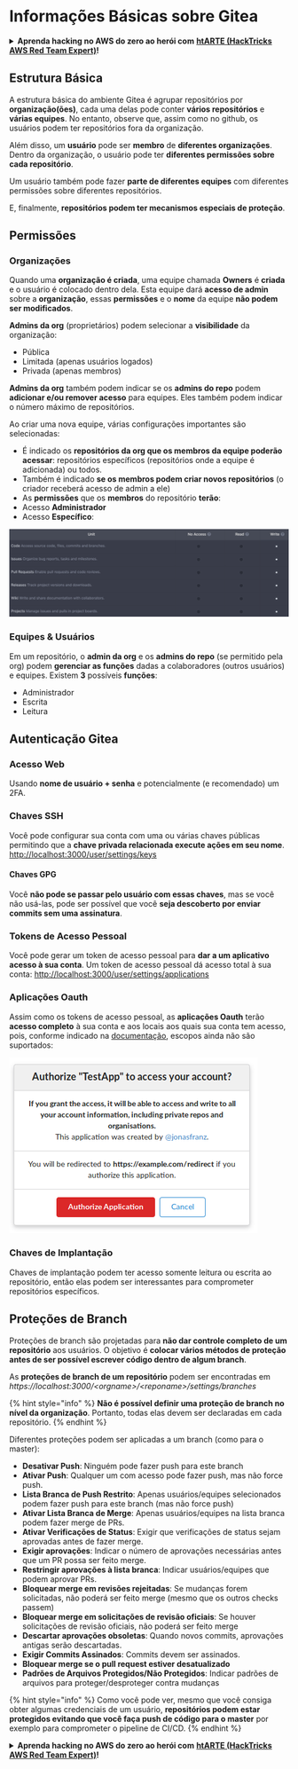 # Informações Básicas sobre Gitea

<details>

<summary><strong>Aprenda hacking no AWS do zero ao herói com</strong> <a href="https://training.hacktricks.xyz/courses/arte"><strong>htARTE (HackTricks AWS Red Team Expert)</strong></a><strong>!</strong></summary>

Outras formas de apoiar o HackTricks:

* Se você quer ver sua **empresa anunciada no HackTricks** ou **baixar o HackTricks em PDF**, confira os [**PLANOS DE ASSINATURA**](https://github.com/sponsors/carlospolop)!
* Adquira o [**material oficial PEASS & HackTricks**](https://peass.creator-spring.com)
* Descubra [**A Família PEASS**](https://opensea.io/collection/the-peass-family), nossa coleção de [**NFTs**](https://opensea.io/collection/the-peass-family) exclusivos
* **Junte-se ao grupo** 💬 [**Discord**](https://discord.gg/hRep4RUj7f) ou ao [**grupo do telegram**](https://t.me/peass) ou **siga-me** no **Twitter** 🐦 [**@carlospolopm**](https://twitter.com/carlospolopm)**.**
* **Compartilhe suas técnicas de hacking enviando PRs para os repositórios github** [**HackTricks**](https://github.com/carlospolop/hacktricks) e [**HackTricks Cloud**](https://github.com/carlospolop/hacktricks-cloud).

</details>

## Estrutura Básica

A estrutura básica do ambiente Gitea é agrupar repositórios por **organização(ões)**, cada uma delas pode conter **vários repositórios** e **várias equipes**. No entanto, observe que, assim como no github, os usuários podem ter repositórios fora da organização.

Além disso, um **usuário** pode ser **membro** de **diferentes organizações**. Dentro da organização, o usuário pode ter **diferentes permissões sobre cada repositório**.

Um usuário também pode fazer **parte de diferentes equipes** com diferentes permissões sobre diferentes repositórios.

E, finalmente, **repositórios podem ter mecanismos especiais de proteção**.

## Permissões

### Organizações

Quando uma **organização é criada**, uma equipe chamada **Owners** é **criada** e o usuário é colocado dentro dela. Esta equipe dará **acesso de admin** sobre a **organização**, essas **permissões** e o **nome** da equipe **não podem ser modificados**.

**Admins da org** (proprietários) podem selecionar a **visibilidade** da organização:

* Pública
* Limitada (apenas usuários logados)
* Privada (apenas membros)

**Admins da org** também podem indicar se os **admins do repo** podem **adicionar e/ou remover acesso** para equipes. Eles também podem indicar o número máximo de repositórios.

Ao criar uma nova equipe, várias configurações importantes são selecionadas:

* É indicado os **repositórios da org que os membros da equipe poderão acessar**: repositórios específicos (repositórios onde a equipe é adicionada) ou todos.
* Também é indicado **se os membros podem criar novos repositórios** (o criador receberá acesso de admin a ele)
* As **permissões** que os **membros** do repositório **terão**:
* Acesso **Administrador**
* Acesso **Específico**:

![](<../../.gitbook/assets/image (3) (1) (1) (1) (1) (1) (1) (1) (1).png>)

### Equipes & Usuários

Em um repositório, o **admin da org** e os **admins do repo** (se permitido pela org) podem **gerenciar as funções** dadas a colaboradores (outros usuários) e equipes. Existem **3** possíveis **funções**:

* Administrador
* Escrita
* Leitura

## Autenticação Gitea

### Acesso Web

Usando **nome de usuário + senha** e potencialmente (e recomendado) um 2FA.

### **Chaves SSH**

Você pode configurar sua conta com uma ou várias chaves públicas permitindo que a **chave privada relacionada execute ações em seu nome**. [http://localhost:3000/user/settings/keys](http://localhost:3000/user/settings/keys)

#### **Chaves GPG**

Você **não pode se passar pelo usuário com essas chaves**, mas se você não usá-las, pode ser possível que você **seja descoberto por enviar commits sem uma assinatura**.

### **Tokens de Acesso Pessoal**

Você pode gerar um token de acesso pessoal para **dar a um aplicativo acesso à sua conta**. Um token de acesso pessoal dá acesso total à sua conta: [http://localhost:3000/user/settings/applications](http://localhost:3000/user/settings/applications)

### Aplicações Oauth

Assim como os tokens de acesso pessoal, as **aplicações Oauth** terão **acesso completo** à sua conta e aos locais aos quais sua conta tem acesso, pois, conforme indicado na [documentação](https://docs.gitea.io/en-us/oauth2-provider/#scopes), escopos ainda não são suportados:

![](<../../.gitbook/assets/image (60).png>)

### Chaves de Implantação

Chaves de implantação podem ter acesso somente leitura ou escrita ao repositório, então elas podem ser interessantes para comprometer repositórios específicos.

## Proteções de Branch

Proteções de branch são projetadas para **não dar controle completo de um repositório** aos usuários. O objetivo é **colocar vários métodos de proteção antes de ser possível escrever código dentro de algum branch**.

As **proteções de branch de um repositório** podem ser encontradas em _https://localhost:3000/\<orgname>/\<reponame>/settings/branches_

{% hint style="info" %}
**Não é possível definir uma proteção de branch no nível da organização**. Portanto, todas elas devem ser declaradas em cada repositório.
{% endhint %}

Diferentes proteções podem ser aplicadas a um branch (como para o master):

* **Desativar Push**: Ninguém pode fazer push para este branch
* **Ativar Push**: Qualquer um com acesso pode fazer push, mas não force push.
* **Lista Branca de Push Restrito**: Apenas usuários/equipes selecionados podem fazer push para este branch (mas não force push)
* **Ativar Lista Branca de Merge**: Apenas usuários/equipes na lista branca podem fazer merge de PRs.
* **Ativar Verificações de Status**: Exigir que verificações de status sejam aprovadas antes de fazer merge.
* **Exigir aprovações**: Indicar o número de aprovações necessárias antes que um PR possa ser feito merge.
* **Restringir aprovações à lista branca**: Indicar usuários/equipes que podem aprovar PRs.
* **Bloquear merge em revisões rejeitadas**: Se mudanças forem solicitadas, não poderá ser feito merge (mesmo que os outros checks passem)
* **Bloquear merge em solicitações de revisão oficiais**: Se houver solicitações de revisão oficiais, não poderá ser feito merge
* **Descartar aprovações obsoletas**: Quando novos commits, aprovações antigas serão descartadas.
* **Exigir Commits Assinados**: Commits devem ser assinados.
* **Bloquear merge se o pull request estiver desatualizado**
* **Padrões de Arquivos Protegidos/Não Protegidos**: Indicar padrões de arquivos para proteger/desproteger contra mudanças

{% hint style="info" %}
Como você pode ver, mesmo que você consiga obter algumas credenciais de um usuário, **repositórios podem estar protegidos evitando que você faça push de código para o master** por exemplo para comprometer o pipeline de CI/CD.
{% endhint %}

<details>

<summary><strong>Aprenda hacking no AWS do zero ao herói com</strong> <a href="https://training.hacktricks.xyz/courses/arte"><strong>htARTE (HackTricks AWS Red Team Expert)</strong></a><strong>!</strong></summary>

Outras formas de apoiar o HackTricks:

* Se você quer ver sua **empresa anunciada no HackTricks** ou **baixar o HackTricks em PDF**, confira os [**PLANOS DE ASSINATURA**](https://github.com/sponsors/carlospolop)!
* Adquira o [**material oficial PEASS & HackTricks**](https://peass.creator-spring.com)
* Descubra [**A Família PEASS**](https://opensea.io/collection/the-peass-family), nossa coleção de [**NFTs**](https://opensea.io/collection/the-peass-family) exclusivos
* **Junte-se ao grupo** 💬 [**Discord**](https://discord.gg/hRep4RUj7f) ou ao [**grupo do telegram**](https://t.me/peass) ou **siga-me** no **Twitter** 🐦 [**@carlospolopm**](https://twitter.com/carlospolopm)**.**
* **Compartilhe suas técnicas de hacking enviando PRs para os repositórios github** [**HackTricks**](https://github.com/carlospolop/hacktricks) e [**HackTricks Cloud**](https://github.com/carlospolop/hacktricks-cloud).

</details>

